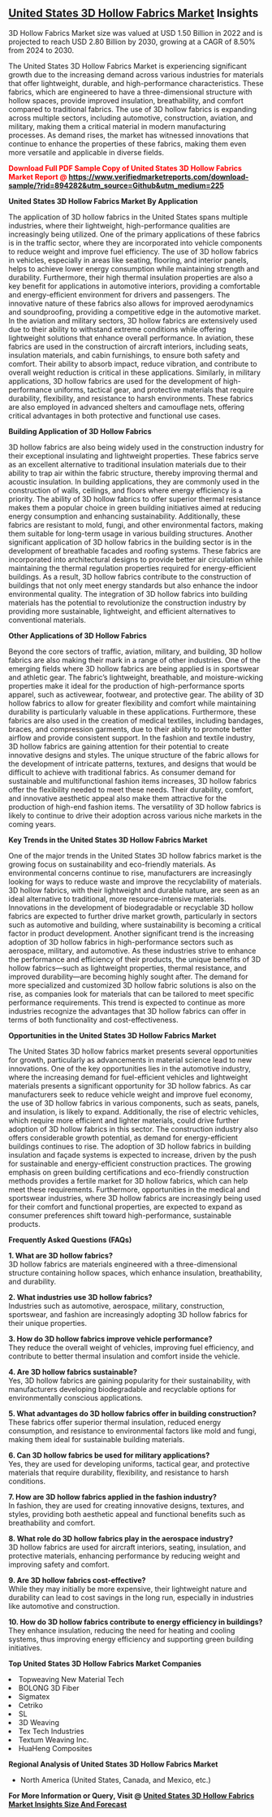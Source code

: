 <h2><a href="https://www.verifiedmarketreports.com/download-sample/?rid=894282&amp;utm_source=Github&amp;utm_medium=225" target="_blank">United States 3D Hollow Fabrics Market</a> Insights</h2><p>3D Hollow Fabrics Market size was valued at USD 1.50 Billion in 2022 and is projected to reach USD 2.80 Billion by 2030, growing at a CAGR of 8.50% from 2024 to 2030.</p><p><p>The United States 3D Hollow Fabrics Market is experiencing significant growth due to the increasing demand across various industries for materials that offer lightweight, durable, and high-performance characteristics. These fabrics, which are engineered to have a three-dimensional structure with hollow spaces, provide improved insulation, breathability, and comfort compared to traditional fabrics. The use of 3D hollow fabrics is expanding across multiple sectors, including automotive, construction, aviation, and military, making them a critical material in modern manufacturing processes. As demand rises, the market has witnessed innovations that continue to enhance the properties of these fabrics, making them even more versatile and applicable in diverse fields.</p> <p><strong><p><span class=""><span style="color: #ff0000;"><strong>Download Full PDF Sample Copy of United States 3D Hollow Fabrics Market Report</strong> @ </span><a href="https://www.verifiedmarketreports.com/download-sample/?rid=894282&amp;utm_source=Github&amp;utm_medium=225" target="_blank">https://www.verifiedmarketreports.com/download-sample/?rid=894282&amp;utm_source=Github&amp;utm_medium=225</a></span></p></strong></p> <p><strong>United States 3D Hollow Fabrics Market By Application</strong></p> <p>The application of 3D hollow fabrics in the United States spans multiple industries, where their lightweight, high-performance qualities are increasingly being utilized. One of the primary applications of these fabrics is in the traffic sector, where they are incorporated into vehicle components to reduce weight and improve fuel efficiency. The use of 3D hollow fabrics in vehicles, especially in areas like seating, flooring, and interior panels, helps to achieve lower energy consumption while maintaining strength and durability. Furthermore, their high thermal insulation properties are also a key benefit for applications in automotive interiors, providing a comfortable and energy-efficient environment for drivers and passengers. The innovative nature of these fabrics also allows for improved aerodynamics and soundproofing, providing a competitive edge in the automotive market. In the aviation and military sectors, 3D hollow fabrics are extensively used due to their ability to withstand extreme conditions while offering lightweight solutions that enhance overall performance. In aviation, these fabrics are used in the construction of aircraft interiors, including seats, insulation materials, and cabin furnishings, to ensure both safety and comfort. Their ability to absorb impact, reduce vibration, and contribute to overall weight reduction is critical in these applications. Similarly, in military applications, 3D hollow fabrics are used for the development of high-performance uniforms, tactical gear, and protective materials that require durability, flexibility, and resistance to harsh environments. These fabrics are also employed in advanced shelters and camouflage nets, offering critical advantages in both protective and functional use cases. <p><strong>Building Application of 3D Hollow Fabrics</strong></p> <p>3D hollow fabrics are also being widely used in the construction industry for their exceptional insulating and lightweight properties. These fabrics serve as an excellent alternative to traditional insulation materials due to their ability to trap air within the fabric structure, thereby improving thermal and acoustic insulation. In building applications, they are commonly used in the construction of walls, ceilings, and floors where energy efficiency is a priority. The ability of 3D hollow fabrics to offer superior thermal resistance makes them a popular choice in green building initiatives aimed at reducing energy consumption and enhancing sustainability. Additionally, these fabrics are resistant to mold, fungi, and other environmental factors, making them suitable for long-term usage in various building structures. Another significant application of 3D hollow fabrics in the building sector is in the development of breathable facades and roofing systems. These fabrics are incorporated into architectural designs to provide better air circulation while maintaining the thermal regulation properties required for energy-efficient buildings. As a result, 3D hollow fabrics contribute to the construction of buildings that not only meet energy standards but also enhance the indoor environmental quality. The integration of 3D hollow fabrics into building materials has the potential to revolutionize the construction industry by providing more sustainable, lightweight, and efficient alternatives to conventional materials. <p><strong>Other Applications of 3D Hollow Fabrics</strong></p> <p>Beyond the core sectors of traffic, aviation, military, and building, 3D hollow fabrics are also making their mark in a range of other industries. One of the emerging fields where 3D hollow fabrics are being applied is in sportswear and athletic gear. The fabric’s lightweight, breathable, and moisture-wicking properties make it ideal for the production of high-performance sports apparel, such as activewear, footwear, and protective gear. The ability of 3D hollow fabrics to allow for greater flexibility and comfort while maintaining durability is particularly valuable in these applications. Furthermore, these fabrics are also used in the creation of medical textiles, including bandages, braces, and compression garments, due to their ability to promote better airflow and provide consistent support. In the fashion and textile industry, 3D hollow fabrics are gaining attention for their potential to create innovative designs and styles. The unique structure of the fabric allows for the development of intricate patterns, textures, and designs that would be difficult to achieve with traditional fabrics. As consumer demand for sustainable and multifunctional fashion items increases, 3D hollow fabrics offer the flexibility needed to meet these needs. Their durability, comfort, and innovative aesthetic appeal also make them attractive for the production of high-end fashion items. The versatility of 3D hollow fabrics is likely to continue to drive their adoption across various niche markets in the coming years. <p><strong>Key Trends in the United States 3D Hollow Fabrics Market</strong></p> <p>One of the major trends in the United States 3D hollow fabrics market is the growing focus on sustainability and eco-friendly materials. As environmental concerns continue to rise, manufacturers are increasingly looking for ways to reduce waste and improve the recyclability of materials. 3D hollow fabrics, with their lightweight and durable nature, are seen as an ideal alternative to traditional, more resource-intensive materials. Innovations in the development of biodegradable or recyclable 3D hollow fabrics are expected to further drive market growth, particularly in sectors such as automotive and building, where sustainability is becoming a critical factor in product development. Another significant trend is the increasing adoption of 3D hollow fabrics in high-performance sectors such as aerospace, military, and automotive. As these industries strive to enhance the performance and efficiency of their products, the unique benefits of 3D hollow fabrics—such as lightweight properties, thermal resistance, and improved durability—are becoming highly sought after. The demand for more specialized and customized 3D hollow fabric solutions is also on the rise, as companies look for materials that can be tailored to meet specific performance requirements. This trend is expected to continue as more industries recognize the advantages that 3D hollow fabrics can offer in terms of both functionality and cost-effectiveness. <p><strong>Opportunities in the United States 3D Hollow Fabrics Market</strong></p> <p>The United States 3D hollow fabrics market presents several opportunities for growth, particularly as advancements in material science lead to new innovations. One of the key opportunities lies in the automotive industry, where the increasing demand for fuel-efficient vehicles and lightweight materials presents a significant opportunity for 3D hollow fabrics. As car manufacturers seek to reduce vehicle weight and improve fuel economy, the use of 3D hollow fabrics in various components, such as seats, panels, and insulation, is likely to expand. Additionally, the rise of electric vehicles, which require more efficient and lighter materials, could drive further adoption of 3D hollow fabrics in this sector. The construction industry also offers considerable growth potential, as demand for energy-efficient buildings continues to rise. The adoption of 3D hollow fabrics in building insulation and façade systems is expected to increase, driven by the push for sustainable and energy-efficient construction practices. The growing emphasis on green building certifications and eco-friendly construction methods provides a fertile market for 3D hollow fabrics, which can help meet these requirements. Furthermore, opportunities in the medical and sportswear industries, where 3D hollow fabrics are increasingly being used for their comfort and functional properties, are expected to expand as consumer preferences shift toward high-performance, sustainable products. <p><strong>Frequently Asked Questions (FAQs)</strong></p> <p><strong>1. What are 3D hollow fabrics?</strong><br>3D hollow fabrics are materials engineered with a three-dimensional structure containing hollow spaces, which enhance insulation, breathability, and durability.</p> <p><strong>2. What industries use 3D hollow fabrics?</strong><br>Industries such as automotive, aerospace, military, construction, sportswear, and fashion are increasingly adopting 3D hollow fabrics for their unique properties.</p> <p><strong>3. How do 3D hollow fabrics improve vehicle performance?</strong><br>They reduce the overall weight of vehicles, improving fuel efficiency, and contribute to better thermal insulation and comfort inside the vehicle.</p> <p><strong>4. Are 3D hollow fabrics sustainable?</strong><br>Yes, 3D hollow fabrics are gaining popularity for their sustainability, with manufacturers developing biodegradable and recyclable options for environmentally conscious applications.</p> <p><strong>5. What advantages do 3D hollow fabrics offer in building construction?</strong><br>These fabrics offer superior thermal insulation, reduced energy consumption, and resistance to environmental factors like mold and fungi, making them ideal for sustainable building materials.</p> <p><strong>6. Can 3D hollow fabrics be used for military applications?</strong><br>Yes, they are used for developing uniforms, tactical gear, and protective materials that require durability, flexibility, and resistance to harsh conditions.</p> <p><strong>7. How are 3D hollow fabrics applied in the fashion industry?</strong><br>In fashion, they are used for creating innovative designs, textures, and styles, providing both aesthetic appeal and functional benefits such as breathability and comfort.</p> <p><strong>8. What role do 3D hollow fabrics play in the aerospace industry?</strong><br>3D hollow fabrics are used for aircraft interiors, seating, insulation, and protective materials, enhancing performance by reducing weight and improving safety and comfort.</p> <p><strong>9. Are 3D hollow fabrics cost-effective?</strong><br>While they may initially be more expensive, their lightweight nature and durability can lead to cost savings in the long run, especially in industries like automotive and construction.</p> <p><strong>10. How do 3D hollow fabrics contribute to energy efficiency in buildings?</strong><br>They enhance insulation, reducing the need for heating and cooling systems, thus improving energy efficiency and supporting green building initiatives.</p></p><p><strong>Top United States 3D Hollow Fabrics Market Companies</strong></p><div data-test-id=""><p><li>Topweaving New Material Tech</li><li> BOLONG 3D Fiber</li><li> Sigmatex</li><li> Cetriko</li><li> SL</li><li> 3D Weaving</li><li> Tex Tech Industries</li><li> Textum Weaving Inc.</li><li> HuaHeng Composites</li></p><div><strong>Regional Analysis of&nbsp;United States 3D Hollow Fabrics Market</strong></div><ul><li dir="ltr"><p dir="ltr">North America&nbsp;(United States, Canada, and Mexico, etc.)</p></li></ul><p><strong>For More Information or Query, Visit @&nbsp;</strong><strong><a href="https://www.verifiedmarketreports.com/product/3d-hollow-fabrics-market/?utm_source=Github&amp;utm_medium=225" target="_blank">United States 3D Hollow Fabrics Market Insights Size And Forecast</a></strong></p></div>
